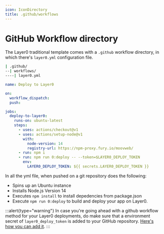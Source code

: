 ```yaml
---
icon: IconDirectory
title: .github/workflows
---
```


# GitHub Workflow directory

The Layer0 traditional template comes with a `.github` workflow directory, in which there's `layer0.yml` configuration file.

```bash
| .github/
--| workflows/
----| layer0.yml
```

```yml [layer0.yml]
name: Deploy to Layer0

on:
  workflow_dispatch:
  push:

jobs:
  deploy-to-layer0:
    runs-on: ubuntu-latest
    steps:
      - uses: actions/checkout@v1
      - uses: actions/setup-node@v1
        with:
          node-version: 14
          registry-url: https://npm-proxy.fury.io/moovweb/
      - run: npm i
      - run: npm run 0:deploy -- --token=$LAYER0_DEPLOY_TOKEN
        env:
          LAYER0_DEPLOY_TOKEN: ${{ secrets.LAYER0_DEPLOY_TOKEN }}
```

In all the yml file, when pushed on a git repository does the following:

- Spins up an Ubuntu instance
- Installs Node.js Version 14
- Executes `npm install` to install depedencies from package.json
- Execute `npm run 0:deploy` to build and deploy your app on Layer0.

:::alert{type="warning"}
In case you're going ahead with a github workflow method for your Layer0 deployments, do make sure that a environment secret of `layer0_deploy_token` is added to your GitHub repository. [Here's how you can add it](https://docs.github.com/en/actions/security-guides/encrypted-secrets#creating-encrypted-secrets-for-a-repository).
:::

